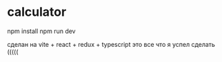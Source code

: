 # calculator

npm install
npm run dev

сделан на vite + react + redux + typescript
это все что я успел сделать (((((
